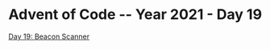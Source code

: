 # Advent of Code -- Year 2021 - Day 19

[Day 19: Beacon Scanner](https://adventofcode.com/2021/day/19)
